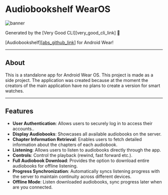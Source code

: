 # Audiobookshelf WearOS

![banner](https://github.com/mkaflowski/Audiobookshelf-WearOS/blob/main/raw/banner%20small.jpg?raw=true)


Generated by the [Very Good CLI][very_good_cli_link] 🤖

[Audiobookshelf][[abs_github_link](https://github.com/advplyr/audiobookshelf)] for Android Wear!

---

## About

This is a standalone app for Android Wear OS. This project is made as a side project. The application was created because at the moment the creators of the main application have no plans to create a version for smart watches.

---

## Features

- **User Authentication**: Allows users to securely log in to access their accounts..
- **Display Audiobooks**: Showcases all available audiobooks on the server.
- **Chapter Information Retrieval**: Enables users to fetch detailed information about the chapters of each audiobook.
- **Listening**: Allows users to listen to audiobooks directly through the app.
- **Controls**: Control the playback (rewind, fast forward etc.).
- **Full Audiobook Download**: Provides the option to download entire audiobooks for offline listening.
- **Progress Synchronization**: Automatically syncs listening progress with the server to maintain continuity across different devices.
- **Offline Mode**: Listen downloaded audiobooks, sync progress later when are you connected.
